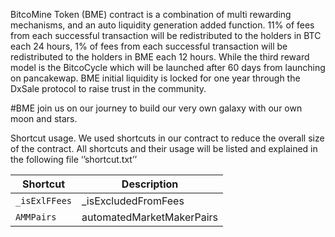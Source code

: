 BitcoMine Token (BME) contract is a combination of multi rewarding mechanisms, and an auto liquidity generation added function. 11% of fees from each successful transaction will be redistributed to the holders in BTC each 24 hours, 1% of fees from each successful transaction will be redistributed to the holders in BME each 12 hours. While the third reward model is the BitcoCycle which will be launched after 60 days from launching on pancakewap. BME initial liquidity is locked for one year through the DxSale protocol to raise trust in the community.

#BME join us on our journey to build our very own galaxy with our own moon and stars.


Shortcut usage.
We used shortcuts in our contract to reduce the overall size of the contract. All shortcuts and their usage will be listed and explained in the following file ‘’shortcut.txt’’

| Shortcut | Description |
| --- | --- |
| `_isExlFFees` | _isExcludedFromFees |
| `AMMPairs` | automatedMarketMakerPairs |

